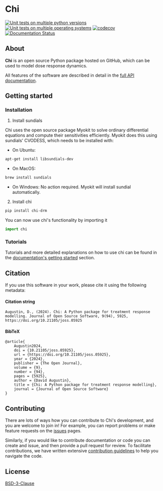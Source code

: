 # Chi

[![Unit tests on multiple python versions](https://github.com/DavAug/chi/workflows/Unit%20tests%20(python%20versions)/badge.svg)](https://github.com/DavAug/chi/actions)
[![Unit tests on multiple operating systems](https://github.com/DavAug/chi/workflows/Unit%20tests%20(OS%20versions)/badge.svg)](https://github.com/DavAug/chi/actions)
[![codecov](https://codecov.io/gh/DavAug/chi/branch/main/graph/badge.svg)](https://codecov.io/gh/DavAug/chi)
[![Documentation Status](https://readthedocs.org/projects/chi/badge/?version=latest)](https://chi.readthedocs.io/en/latest/?badge=latest)

## About

**Chi** is an open source Python package hosted on GitHub,
which can be used to model dose response dynamics.

All features of the software are described in detail in the
[full API documentation](https://chi.readthedocs.io/en/latest/).

## Getting started
### Installation

1. Install sundials

Chi uses the open source package Myokit to solve ordinary differential equations
and compute their sensitivities efficiently. Myokit does this using sundials' CVODESS,
which needs to be installed with:

- On Ubuntu:
```bash
apt-get install libsundials-dev
```

- On MacOS:
```bash
brew install sundials
```

- On Windows: No action required. Myokit will install sundial automatically.

2. Install chi
```bash
pip install chi-drm
```

 You can now use chi's functionality by importing it
 ```python
import chi
 ```

 ### Tutorials

 Tutorials and more detailed explanations on how to use chi can be found in the [documentation's getting started](https://chi.readthedocs.io/en/latest/getting_started/index.html) section.

## Citation

If you use this software in your work, please cite it using the following metadata:

#### Citation string
```
Augustin, D., (2024). Chi: A Python package for treatment response modelling. Journal of Open Source Software, 9(94), 5925, https://doi.org/10.21105/joss.05925
```

#### BibTeX
```
@article{
    Augustin2024, 
    doi = {10.21105/joss.05925}, 
    url = {https://doi.org/10.21105/joss.05925}, 
    year = {2024}, 
    publisher = {The Open Journal}, 
    volume = {9}, 
    number = {94}, 
    pages = {5925}, 
    author = {David Augustin}, 
    title = {Chi: A Python package for treatment response modelling}, 
    journal = {Journal of Open Source Software} 
}
```

## Contributing
There are lots of ways how you can contribute to Chi's development, and you are welcome to join in!
For example, you can report problems or make feature requests on the [issues](https://github.com/DavAug/chi/issues) pages.

Similarly, if you would like to contribute documentation or code you can create and issue, and then provide a pull request for review.
To facilitate contributions, we have written extensive [contribution guidelines](https://github.com/DavAug/chi/blob/main/CONTRIBUTING.md) to help you navigate the code.

## License
[BSD-3-Clause](https://opensource.org/licenses/BSD-3-Clause)
